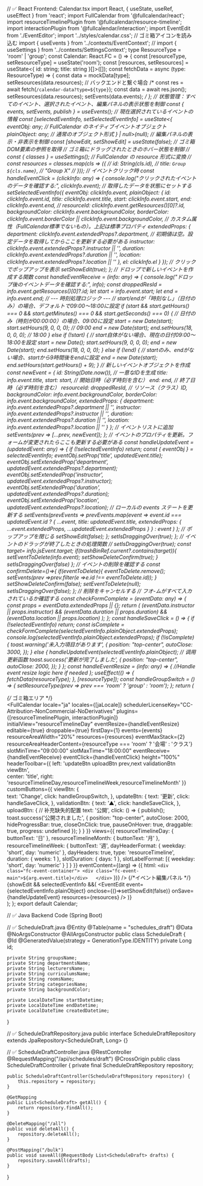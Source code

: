 // ✅ React Frontend: Calendar.tsx
import React, { useState, useRef, useEffect } from 'react';
import FullCalendar from '@fullcalendar/react';
import resourceTimelinePlugin from '@fullcalendar/resource-timeline';
import interactionPlugin from '@fullcalendar/interaction';
import EventEdit from './EventEditor';
import '../styles/calendar.css';
 // ゴミ箱アイコンを読み込む
import { useEvents } from '../contexts/EventContext';
// import { useSettings } from '../contexts/SettingsContext';
type ResourceType = 'room' | 'group';
const Calendar: React.FC = () => {
    const [resourceType, setResourceType] = useState<ResourceType>('room');
    const [resources, setResources] = useState<{ id: string; title: string }[]>([]);
    const fetchData = async (type: ResourceType) => {
        const data = mockData[type];
        setResources(data.resources);
        // バックエンドと繋ぐ場合
        /*
        const res = await fetch(`/calendar-data?type=${type}`);
        const data = await res.json();
        setResources(data.resources);
        setEvents(data.events);
        */
    };
// 状態管理：すべてのイベント、選択されたイベント、編集パネルの表示状態を制御
    const { events, setEvents, publish } = useEvents();
// 現在選択されているイベントの情報
    const [selectedEventInfo, setSelectedEventInfo] = useState<{
        eventObj: any; // FullCalendar のネイティブイベントオブジェクト
        plainObject: any; // 通常のオブジェクト形式
    } | null>(null);
    // 編集パネルの表示・非表示を制御
    const [showEdit, setShowEdit] = useState(false);
    // ゴミ箱DOM要素の参照を取得
    // ゴミ箱にドラッグされたときのホバー状態を制御
    // const { classes } = useSettings();
    // FullCalendar の resource 形式に変換
    // const resources = classes.map(cls => ({
    //     id: String(cls.id),
    //     title: `Group ${cls.name}`, // "Group X"
    // }));
    // イベントクリック時
 const handleEventClick = (clickInfo: any) => {
    console.log("クリックされたイベントのデータを確認する:", clickInfo.event);
    // 取得したデータを状態にセットする
    setSelectedEventInfo({
        eventObj: clickInfo.event,
        plainObject: {
            id: clickInfo.event.id,
            title: clickInfo.event.title,
            start: clickInfo.event.start,
            end: clickInfo.event.end,
            // resourceId: clickInfo.event.getResources()[0]?.id,
            backgroundColor: clickInfo.event.backgroundColor,
            borderColor: clickInfo.event.borderColor || clickInfo.event.backgroundColor,
            // カスタム属性（FullCalendar標準でないもの）。上記は標準プロパティ
            extendedProps: {
                department: clickInfo.event.extendedProps?.department,
                // 初期値は空。設定データを取得してからここを更新する必要がある
                instructor: clickInfo.event.extendedProps?.instructor || '',
                duration: clickInfo.event.extendedProps?.duration || '',
                location: clickInfo.event.extendedProps?.location || ''
            },
            el: clickInfo.el
        }
    });
    // クリックでポップアップを表示
    setShowEdit(true);
};
// ドロップで新しいイベントを作成する関数
const handleEventReceive = (info: any) => {
    console.log("ドロップ後のイベントデータを確認する:", info);
    const droppedResId = info.event.getResources()[0]?.id;
    let start = info.event.start;
    let end = info.event.end;
    // --- 時刻処理ロジック ---
    // start/endが「時刻なし」（日付のみ）の場合、デフォルトで09:00～18:00に設定
    if (start && 
        start.getHours() === 0 && 
        start.getMinutes() === 0 && 
        start.getSeconds() === 0) {
        // 日付のみ（時刻が00:00:00）の場合、09:00に設定
        start = new Date(start);
        start.setHours(9, 0, 0, 0); // 09:00
        end = new Date(start);
        end.setHours(18, 0, 0, 0); // 18:00
    } 
    else if (!start) {
        // start自体がない場合、現在の日付09:00～18:00を設定
        start = new Date();
        start.setHours(9, 0, 0, 0);
        end = new Date(start);
        end.setHours(18, 0, 0, 0);
    } 
    else if (!end) {
        // startのみ、endがない場合、startから9時間後をendに設定
        end = new Date(start);
        end.setHours(start.getHours() + 9);
    }
// 新しいイベントオブジェクトを作成
    const newEvent = {
        id: String(Date.now()), // 一意なIDを生成
        title: info.event.title,
        start: start,    // 開始日時（必ず時刻を含む）
        end: end,        // 終了日時（必ず時刻を含む）
        resourceId: droppedResId, // リソース（クラス）ID,
        backgroundColor: info.event.backgroundColor,
        borderColor: info.event.backgroundColor,
        extendedProps: {
            department: info.event.extendedProps?.department || '',
            instructor: info.event.extendedProps?.instructor || '',
            duration: info.event.extendedProps?.duration || '',
            location: info.event.extendedProps?.location || ''
        }
    };
    // イベントリストに追加
    setEvents(prev => [...prev, newEvent]);
};
// イベントのプロパティを更新。フォームが変更されたらここも更新する必要がある
const handleUpdateEvent = (updatedEvent: any) => {
    if (!selectedEventInfo) return;
    const { eventObj } = selectedEventInfo;
    eventObj.setProp('title', updatedEvent.title);
    eventObj.setExtendedProp('department', updatedEvent.extendedProps?.department);
    eventObj.setExtendedProp('instructor', updatedEvent.extendedProps?.instructor);
    eventObj.setExtendedProp('duration', updatedEvent.extendedProps?.duration);
    eventObj.setExtendedProp('location', updatedEvent.extendedProps?.location);
 // ローカルの events ステートを更新する
    setEvents(prevEvents =>
        prevEvents.map(event =>
            event.id === updatedEvent.id
                ? {
                    ...event,
                    title: updatedEvent.title,
                    extendedProps: {
                        ...event.extendedProps,
                        ...updatedEvent.extendedProps
                    }
                }
                : event
        )
    );
    // ポップアップを閉じる
    setShowEdit(false);
};
    setIsDraggingOver(true);
};
// イベントのドラッグが終了したときの処理関数
// setIsDraggingOver(true);
const target= info.jsEvent.target;
if(trashBinRef.current?.contains(target)){
setEventToDelete(info.event);
setShowDeleteConfirm(true);
}
setIsDraggingOver(false)
};
// イベントの削除を確認する
const confirmDelete=()=>{
  if(eventToDelete){
    eventToDelete.remove();
    setEvents(prev =>prev.filter(e =>e.id !== eventToDelete.id));
  }
  setShowDeleteConfirm(false);
  setEventToDelete(null);
  setIsDraggingOver(false);
};
// 削除をキャンセルする
// フオ-ムがすべて入カされているか確認する
const checkFormComplete = (eventData: any) => {
        const props = eventData.extendedProps || {};
        return (
            (eventData.instructor || props.instructor) &&
            (eventData.duration || props.duration) &&
            (eventData.location || props.location)
        );
    };
const handleSaveClick = () => {
        if (!selectedEventInfo) return;
        const isComplete = checkFormComplete(selectedEventInfo.plainObject.extendedProps);
        console.log(selectedEventInfo.plainObject.extendedProps);
        if (!isComplete) {
            toast.warning('未入力項目があります', {
                position: "top-center",
                autoClose: 3000,
            });
        } else {
            handleUpdateEvent(selectedEventInfo.plainObject); // 调用更新函数
            toast.success('更新が完了しました', {
                position: "top-center",
                autoClose: 2000,
            });
        }
    };
 const handleEventResize = (info: any) => {
//Handle event resize logic here if needed
    };
    useEffect(() => {
        fetchData(resourceType);
    }, [resourceType]);
    const handleGroupSwitch = () => {
        setResourceType(prev => prev === 'room' ? 'group' : 'room');
    };
 return (
    <div className="calendar-container">
      {/* ゴミ箱エリア */}
      <ToastContainer
      position="top-center"
      autoClose={3000}
      hideProgressBar
      newestOnTop
      closeOnClick
      pauseOnFocusLoss
      draggable
      pauseOnHover
    />
      <div className="calendar-wrapper">
        <FullCalendar
          locale="ja"
          locales={[jaLocale]}
          schedulerLicenseKey="CC-Attribution-NonCommercial-NoDerivatives"
          plugins={[resourceTimelinePlugin, interactionPlugin]}
          initialView="resourceTimelineDay"
           eventResize={handleEventResize}
          editable={true}
          droppable={true}
          firstDay={1}
          events={events}
          resourceAreaWidth="20%"
          resources={resources}
          eventMaxStack={2}
          resourceAreaHeaderContent={resourceType === 'room' ? '会場' : 'クラス'}
          slotMinTime="09:00:00"
          slotMaxTime="18:00:00"
          eventReceive={handleEventReceive}
          eventClick={handleEventClick}
          height="100%"
          headerToolbar={{
              left: 'updateBtn uploadBtn prev,next validationBtn viewBtn',  
              center: 'title',
              right: 'resourceTimelineDay,resourceTimelineWeek,resourceTimelineMonth'
            }}
            customButtons={{
              viewBtn: {  
                text: 'Change',
                click: handleGroupSwitch,
              },
              updateBtn: {
                text: '更新',
                click: handleSaveClick,
              },
              validationBtn: {
                text: '▲',
                click: handleSaveClick,
              },
              uploadBtn: {  // 补充缺失的配置
                text: '公開',
                click: () => {
                publish();
                toast.success('公開されました', {
                  position: "top-center",
                  autoClose: 2000,  
                  hideProgressBar: true,
                  closeOnClick: true,
                  pauseOnHover: true,
                  draggable: true,
                  progress: undefined
                });
              }
            }
          }}
        views={{
          resourceTimelineDay: {  
            buttonText: '日'
          },
          resourceTimelineMonth: {
            buttonText: '月'
          },
          resourceTimelineWeek: {
            buttonText: '週',
            dayHeaderFormat: {
              weekday: 'short',
              day: 'numeric'
            },
            dayHeaders: true,
            type: 'resourceTimeline',  
            duration: { weeks: 1 },
            slotDuration: { days: 1 },
            slotLabelFormat: [{
              weekday: 'short',
              day: 'numeric'
            }
          ]
          }
          }}
eventContent={(arg) => ({
  html: `
    <div class="fc-event-container">
      <div class="fc-event-main">${arg.event.title}</div>  
    </div>
  `
})}
/>
      {/*イベント編集パネル */}
      {showEdit && selectedEventInfo &&(
      <EventEdit
      event={selectedEventInfo.plainObject}
      onclose={()=>setShowEdit(false)}
      onSave={handleUpdateEvent}
      resources={resources}
        />
      )}
      </div>
    </div>
  );
};
export default Calendar;



// ✅ Java Backend Code (Spring Boot)

// ✅ ScheduleDraft.java
@Entity
@Table(name = "schedules_draft")
@Data
@NoArgsConstructor
@AllArgsConstructor
public class ScheduleDraft {
    @Id
    @GeneratedValue(strategy = GenerationType.IDENTITY)
    private Long id;

    private String groupsName;
    private String departmentsName;
    private String lecturersName;
    private String curriculumsName;
    private String roomsName;
    private String categoriesName;
    private String backgroundColor;

    private LocalDateTime startDatetime;
    private LocalDateTime endDatetime;
    private LocalDateTime createdDatetime;
}

// ✅ ScheduleDraftRepository.java
public interface ScheduleDraftRepository extends JpaRepository<ScheduleDraft, Long> {}

// ✅ ScheduleDraftController.java
@RestController
@RequestMapping("/api/schedules/draft")
@CrossOrigin
public class ScheduleDraftController {
    private final ScheduleDraftRepository repository;

    public ScheduleDraftController(ScheduleDraftRepository repository) {
        this.repository = repository;
    }

    @GetMapping
    public List<ScheduleDraft> getAll() {
        return repository.findAll();
    }

    @DeleteMapping("/all")
    public void deleteAll() {
        repository.deleteAll();
    }

    @PostMapping("/bulk")
    public void saveAll(@RequestBody List<ScheduleDraft> drafts) {
        repository.saveAll(drafts);
    }
}

